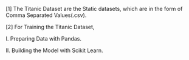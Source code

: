 [1] The Titanic Dataset are the Static datasets, which are in the form of Comma Separated Values(.csv).

[2] For Training the Titanic Dataset,

I. Preparing Data with Pandas.

II. Building the Model with Scikit Learn.
